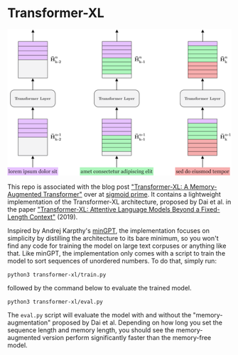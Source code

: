 # Transformer-XL

![Model architecture](xl.png)

This repo is associated with the blog post ["Transformer-XL: A Memory-Augmented Transformer"](https://sigmoidprime.com/post/transformer-xl) over at [sigmoid prime](https://sigmoidprime.com/). It contains a lightweight implementation of the Transformer-XL architecture, proposed by Dai et al. in the paper ["Transformer-XL: Attentive Language Models Beyond a Fixed-Length Context"](https://arxiv.org/abs/1901.02860) (2019).

Inspired by Andrej Karpthy's [minGPT](https://github.com/karpathy/minGPT), the implementation focuses on simplicity by distilling the architecture to its bare minimum, so you won't find any code for training the model on large text corpuses or anything like that. Like minGPT, the implementation only comes with a script to train the model to sort sequences of unordered numbers. To do that, simply run:

```
python3 transformer-xl/train.py
```

followed by the command below to evaluate the trained model.

```
python3 transformer-xl/eval.py
```

The `eval.py` script will evaluate the model with and without the "memory-augmentation" proposed by Dai et al. Depending on how long you set the sequence length and memory length, you should see the memory-augmented version perform significantly faster than the memory-free model.
